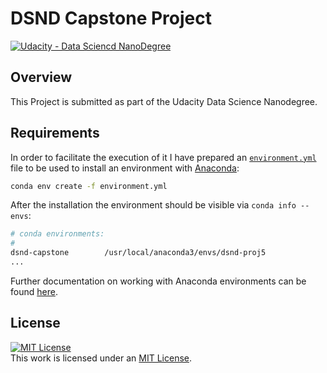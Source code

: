 # DSND Capstone Project
[![Udacity - Data Sciencd NanoDegree](https://img.shields.io/badge/Udacity-DSND-blue?style=plastic&logo=udacity)](https://www.udacity.com/course/data-scientist-nanodegree--nd025)


## Overview
This Project is submitted as part of the Udacity Data Science Nanodegree.


## Requirements
In order to facilitate the execution of it  I have prepared an [`environment.yml`](./environment.yml) file to be used to install an environment with [Anaconda](https://www.anaconda.com/):

```sh
conda env create -f environment.yml
```

After the installation the environment should be visible via `conda info --envs`:

```sh
# conda environments:
#
dsnd-capstone        /usr/local/anaconda3/envs/dsnd-proj5
...

```

Further documentation on working with Anaconda environments can be found [here](https://docs.conda.io/projects/conda/en/latest/user-guide/tasks/manage-environments.html). 

## License
 <a rel="license" href="https://opensource.org/licenses/MIT"><img alt="MIT License" style="border-width:0" src="https://img.shields.io/badge/License-MIT-yellow.svg?style=plastic" /></a><br />This work is licensed under an <a rel="license" href="https://opensource.org/licenses/MIT">MIT License</a>.
